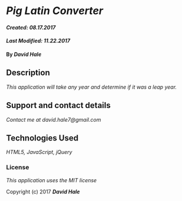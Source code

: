 # _Pig Latin Converter_

#### _Created: 08.17.2017_
#### _Last Modified: 11.22.2017_

#### By _**David Hale**_

## Description

_This application will take any year and determine if it was a leap year._

## Support and contact details

_Contact me at david.hale7@gmail.com_

## Technologies Used

_HTML5, JavaScript, jQuery_

### License

*This application uses the MIT license*

Copyright (c) 2017 **_David Hale_**
